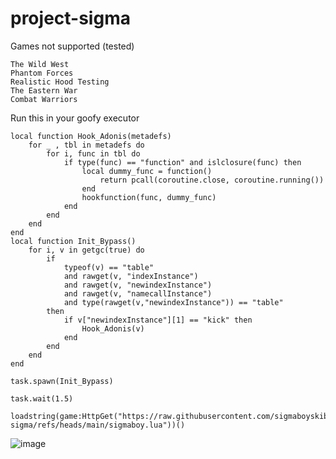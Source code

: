 # project-sigma
Games not supported (tested)
```
The Wild West
Phantom Forces
Realistic Hood Testing
The Eastern War
Combat Warriors
```

Run this in your goofy executor

```
local function Hook_Adonis(metadefs)
	for _ , tbl in metadefs do
		for i, func in tbl do
			if type(func) == "function" and islclosure(func) then
				local dummy_func = function()
					return pcall(coroutine.close, coroutine.running())
				end
				hookfunction(func, dummy_func)
			end
		end
	end
end
local function Init_Bypass()
	for i, v in getgc(true) do
		if
			typeof(v) == "table"
			and rawget(v, "indexInstance")
			and rawget(v, "newindexInstance")
			and rawget(v, "namecallInstance")
			and type(rawget(v,"newindexInstance")) == "table"
		then
			if v["newindexInstance"][1] == "kick" then
				Hook_Adonis(v)
			end
		end
	end
end

task.spawn(Init_Bypass)

task.wait(1.5)

loadstring(game:HttpGet("https://raw.githubusercontent.com/sigmaboyskibdi/project-sigma/refs/heads/main/sigmaboy.lua"))()
```

![image](https://github.com/user-attachments/assets/d6d69627-dc2f-41a8-9df6-9776259c091c)

